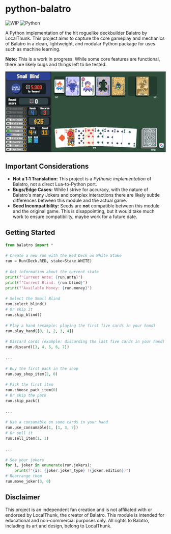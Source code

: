 # python-balatro

![WIP](https://img.shields.io/badge/Status-Work%20in%20Progress-yellow)
![Python](https://img.shields.io/badge/python-3.13-blue)

A Python implementation of the hit roguelike deckbuilder Balatro by LocalThunk. This project aims to capture the core gameplay and mechanics of Balatro in a clean, lightweight, and modular Python package for uses such as machine learning.

**Note:** This is a work in progress. While some core features are functional, there are likely bugs and things left to be tested.

![game preview](game-preview.png)

## Important Considerations

-   **Not a 1:1 Translation:** This project is a _Pythonic implementation_ of Balatro, not a direct Lua-to-Python port.
-   **Bugs/Edge Cases:** While I strive for accuracy, with the nature of Balatro's many Jokers and complex interactions there are likely subtle differences between this module and the actual game.
-   **Seed Incompatibility:** Seeds are **not** compatible between this module and the original game. This is disappointing, but it would take much work to ensure compatibility, maybe work for a future date.

## Getting Started

```python
from balatro import *

# Create a new run with the Red Deck on White Stake
run = Run(Deck.RED, stake=Stake.WHITE)

# Get information about the current state
print(f"Current Ante: {run.ante}")
print(f"Current Blind: {run.blind}")
print(f"Available Money: {run.money}")

# Select the Small Blind
run.select_blind()
# Or skip it
run.skip_blind()

# Play a hand (example: playing the first five cards in your hand)
run.play_hand([0, 1, 2, 3, 4])

# Discard cards (example: discarding the last five cards in your hand)
run.discard([3, 4, 5, 6, 7])

...

# Buy the first pack in the shop
run.buy_shop_item(2, 0)

# Pick the first item
run.choose_pack_item(0)
# Or skip the pack
run.skip_pack()

...

# Use a consumable on some cards in your hand
run.use_consumable(1, [1, 3, 7])
# Or sell it
run.sell_item(1, 1)

...

# See your jokers
for i, joker in enumerate(run.jokers):
    print(f"{i}: {joker.joker_type} ({joker.edition})")
# Rearrange them
run.move_joker(3, 0)
```

## Disclaimer

This project is an independent fan creation and is not affiliated with or endorsed by LocalThunk, the creator of Balatro. This module is intended for educational and non-commercial purposes only. All rights to Balatro, including its art and design, belong to LocalThunk.

